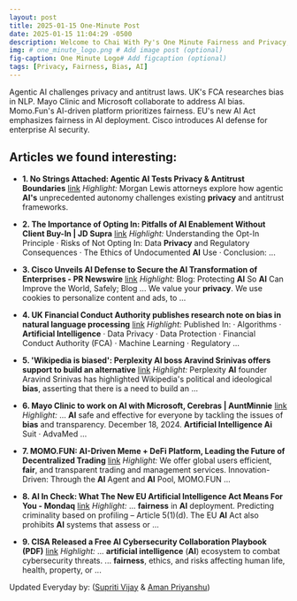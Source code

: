 ```yaml
---
layout: post
title: 2025-01-15 One-Minute Post
date: 2025-01-15 11:04:29 -0500
description: Welcome to Chai With Py's One Minute Fairness and Privacy, which aims to provide you the current happenings in the world of Fairness, Privacy, and AI.
img: # one_minute_logo.png # Add image post (optional)
fig-caption: One Minute Logo# Add figcaption (optional)
tags: [Privacy, Fairness, Bias, AI]
---
```


Agentic AI challenges privacy and antitrust laws. UK's FCA researches bias in NLP. Mayo Clinic and Microsoft collaborate to address AI bias. Momo.Fun's AI-driven platform prioritizes fairness. EU's new AI Act emphasizes fairness in AI deployment. Cisco introduces AI defense for enterprise AI security.

## Articles we found interesting:

- **1. No Strings Attached: Agentic <b>AI</b> Tests <b>Privacy</b> &amp; Antitrust Boundaries** [link](https://www.corporatecomplianceinsights.com/no-strings-attached-agentic-ai-tests-privacy-antitrust-boundaries/)
_Highlight:_ Morgan Lewis attorneys explore how agentic <b>AI&#39;s</b> unprecedented autonomy challenges existing <b>privacy</b> and antitrust frameworks.

- **2. The Importance of Opting In: Pitfalls of <b>AI</b> Enablement Without Client Buy-In | JD Supra** [link](https://www.jdsupra.com/legalnews/the-importance-of-opting-in-pitfalls-of-5371137/)
_Highlight:_ Understanding the Opt-In Principle &middot; Risks of Not Opting In: Data <b>Privacy</b> and Regulatory Consequences &middot; The Ethics of Undocumented <b>AI</b> Use &middot; Conclusion:&nbsp;...

- **3. Cisco Unveils <b>AI</b> Defense to Secure the <b>AI</b> Transformation of Enterprises - PR Newswire** [link](https://www.prnewswire.com/news-releases/cisco-unveils-ai-defense-to-secure-the-ai-transformation-of-enterprises-302351307.html)
_Highlight:_ Blog: Protecting <b>AI</b> So <b>AI</b> Can Improve the World, Safely; Blog ... We value your <b>privacy</b>. We use cookies to personalize content and ads, to&nbsp;...

- **4. UK Financial Conduct Authority publishes research note on <b>bias</b> in natural language processing** [link](https://www.jdsupra.com/legalnews/uk-financial-conduct-authority-6917442/)
_Highlight:_ Published In: &middot; Algorithms &middot; <b>Artificial Intelligence</b> &middot; Data Privacy &middot; Data Protection &middot; Financial Conduct Authority (FCA) &middot; Machine Learning &middot; Regulatory&nbsp;...

- **5. &#39;Wikipedia is <b>biased</b>&#39;: Perplexity <b>AI</b> boss Aravind Srinivas offers support to build an alternative** [link](https://www.opindia.com/news-updates/wikipedia-is-biased-perplexity-ai-boss-aravind-srinivas-offers-support-to-build-an-alternative/)
_Highlight:_ Perplexity <b>AI</b> founder Aravind Srinivas has highlighted Wikipedia&#39;s political and ideological <b>bias</b>, asserting that there is a need to build an&nbsp;...

- **6. Mayo Clinic to work on <b>AI</b> with Microsoft, Cerebras | AuntMinnie** [link](https://www.auntminnie.com/imaging-informatics/artificial-intelligence/article/15712096/mayo-clinic-to-work-on-ai-with-microsoft-cerebras)
_Highlight:_ ... <b>AI</b> safe and effective for everyone by tackling the issues of <b>bias</b> and transparency. December 18, 2024. <b>Artificial Intelligence Ai</b> Suit &middot; AdvaMed&nbsp;...

- **7. MOMO.FUN: <b>AI</b>-Driven Meme + DeFi Platform, Leading the Future of Decentralized Trading** [link](https://www.coinspeaker.com/momo-fun-ai-driven-meme-defi-platform-future-decentralized-trading/)
_Highlight:_ We offer global users efficient, <b>fair</b>, and transparent trading and management services. Innovation-Driven: Through the <b>AI</b> Agent and <b>AI</b> Pool, MOMO.FUN&nbsp;...

- **8. <b>AI</b> In Check: What The New EU <b>Artificial Intelligence</b> Act Means For You - Mondaq** [link](https://www.mondaq.com/new-technology/1568832/ai-in-check-what-the-new-eu-artificial-intelligence-act-means-for-you)
_Highlight:_ ... <b>fairness</b> in <b>AI</b> deployment. Predicting criminality based on profiling – Article 5(1)(d). The EU <b>AI</b> Act also prohibits <b>AI</b> systems that assess or&nbsp;...

- **9. CISA Released a Free <b>AI</b> Cybersecurity Collaboration Playbook (PDF)** [link](https://cybersecuritynews.com/ai-cybersecurity-collaboration-playbook/)
_Highlight:_ ... <b>artificial intelligence</b> (<b>AI</b>) ecosystem to combat cybersecurity threats. ... <b>fairness</b>, ethics, and risks affecting human life, health, property, or&nbsp;...


Updated Everyday by: (<a href="https://supritivijay.github.io/">Supriti Vijay</a> & <a href="https://amanpriyanshu.github.io/">Aman Priyanshu</a>)
